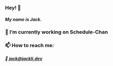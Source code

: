 ### Hey! 👋
##### My name is Jack.

### 🔭 I’m currently working on Schedule-Chan

### 📫 How to reach me:
##### 📧 jack@jackli.dev


<!--
**jackhli/jackhli** is a ✨ _special_ ✨ repository because its `README.md` (this file) appears on your GitHub profile.

Here are some ideas to get you started:

- 🔭 I’m currently working on ...
- 🌱 I’m currently learning ...
- 👯 I’m looking to collaborate on ...
- 🤔 I’m looking for help with ...
- 💬 Ask me about ...
- 📫 How to reach me: ...
- 😄 Pronouns: ...
- ⚡ Fun fact: ...
-->
